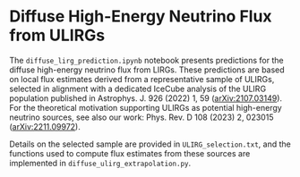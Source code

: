 # Diffuse High-Energy Neutrino Flux from ULIRGs

The `diffuse_lirg_prediction.ipynb` notebook presents predictions for the diffuse high-energy neutrino flux from LIRGs. These predictions are based on local flux estimates derived from a representative sample of ULIRGs, selected in alignment with a dedicated IceCube analysis of the ULIRG population published in Astrophys. J. 926 (2022) 1, 59 ([arXiv:2107.03149](https://arxiv.org/abs/2107.03149)). For the theoretical motivation supporting ULIRGs as potential high-energy neutrino sources, see also our work: Phys. Rev. D 108 (2023) 2, 023015 ([arXiv:2211.09972](https://arxiv.org/abs/2304.01020)).

Details on the selected sample are provided in `ULIRG_selection.txt`, and the functions used to compute flux estimates from these sources are implemented in `diffuse_ulirg_extrapolation.py`. 
